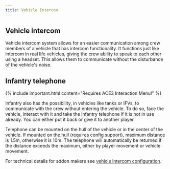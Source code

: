 ```yaml
---
title: Vehicle Intercom
---
```


## Vehicle intercom

Vehicle intercom system allows for an easier communication among crew members of a vehicle that has intercom functionality. It functions just like intercom in real life vehicles, giving the crew ability to speak to each other using a headset. This allows them to communicate without the disturbance of the vehicle's noise.

## Infantry telephone

{% include important.html content="Requires ACE3 Interaction Menu!" %}

Infantry also has the possibility, in vehicles like tanks or IFVs, to communicate with the crew without entering the vehicle. To do so, face the vehicle, interact with it and take the infantry telephone if it is not in use already. You can either put it back or give it to another player.

Telephone can be mounted on the hull of the vehicle or in the center of the vehicle. If mounted on the hull (requires config support), maximum distance is 1.5m, otherwise it is 10m. The telephone will automatically be returned if the distance exceeds the maximum, either by player movement or vehicle movement.

For technical details for addon makers see [vehicle intercom configuration](/wiki/frameworks/vehicle-intercom).

